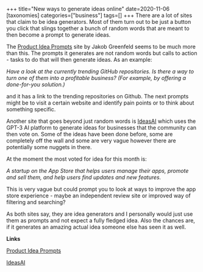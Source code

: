 +++
title="New ways to generate ideas online"
date=2020-11-06
[taxonomies]
categories=["business"]
tags=[]
+++
There are a lot of sites that claim to be idea generators. Most of them turn out to be just a button you click that slings together a bunch of random words that are meant to then become a prompt to generate ideas.
<!-- more -->

The [Product Idea Prompts](https://prompts.productideas.co/#) site by Jakob Greenfeld seems to be much more than this. The prompts it generates are not random words but calls to action - tasks to do that will then generate ideas. As an example:

*Have a look at the currently trending GitHub repositories. Is there a way to turn one of them into a profitable business? (For example, by offering a done-for-you solution.)*

and it has a link to the trending repositories on Github. The next prompts might be to visit a certain website and identify pain points or to think about something specific.

Another site that goes beyond just random words is [IdeasAI](https://ideasai.net/) which uses the GPT-3 AI platform to generate ideas for businesses that the community can then vote on. Some of the ideas have been done before, some are completely off the wall and some are very vague however there are potentially some nuggets in there.

At the moment the most voted for idea for this month is:

*A startup on the App Store that helps users manage their apps, promote and sell them, and help users find updates and new features.*

This is very vague but could prompt you to look at ways to improve the app store experience - maybe an independent review site or improved way of filtering and searching?

As both sites say, they are idea generators and I personally would just use them as prompts and not expect a fully fledged idea. Also the chances are, if it generates an amazing actual idea someone else has seen it as well.

__Links__

[Product Idea Prompts](https://prompts.productideas.co/#)

[IdeasAI](https://ideasai.net/)

